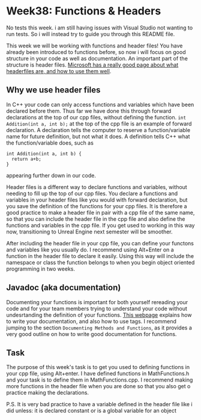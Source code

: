 # Week38: Functions & Headers
No tests this week. i am still having issues with Visual Studio not wanting to run tests. So i will instead try to guide you through this README file.

This week we will be working with functions and header files! You have already been introduced to functions before, so now i will focus on good structure in your code as well as documentation. An important part of the structure is header files. [Microsoft has a really good page about what headerfiles are, and how to use them well](https://learn.microsoft.com/en-us/cpp/cpp/header-files-cpp?view=msvc-170).

## Why we use header files

In C++ your code can only access functions and variables which have been declared before them. Thus far we have done this through forward declarations at the top of our cpp files, without defining the function. `int Addition(int a, int b);` at the top of the cpp file is an example of forward declaration. A declaration tells the computer to reserve a function/variable name for future definition, but not what it does. A definition tells C++ what the function/variable does, such as
```
int Addition(int a, int b) {
  return a+b;
}
```
appearing further down in our code.

Header files is a different way to declare functions and variables, without needing to fill up the top of our cpp files. You declare a functions and variables in your header files like you would with forward declaration, but you save the definition of the functions for your cpp files. It is therefore a good practice to make a header file in pair with a cpp file of the same name, so that you can include the header file in the cpp file and also define the functions and variables in the cpp file. If you get used to working in this way now, transitioning to Unreal Engine next semester will be smoother.

After including the header file in your cpp file, you can define your functons and variables like you usually do. I recommend using Alt+Enter on a function in the header file to declare it easily. Using this way will include the namespace or class the function belongs to when you begin object oriented programming in two weeks.

## Javadoc (aka documentation)
Documenting your functions is important for both yourself rereading your code and for your team members trying to understand your code without undesrtanding the definition of your functions. [This webpage](https://developer.lsst.io/cpp/api-docs.html#cpp-doxygen-related) explains how to write your documentation, and also how to use tags. I recommend jumping to the section `Documenting Methods and Functions`, as it provides a very good outline on how to write good documentation for functions.

## Task
The purpose of this week's task is to get you used to defining functions in your cpp file, using Alt+enter. I have defined functions in MathFunctions.h and your task is to define them in MathFunctions.cpp. I recommend making more functions in the header file when you are done so that you also get o practice making the declarations.

P.S. It is very bad practice to have a variable defined in the header file like i did unless: it is declared constant or is a global variable for an object
